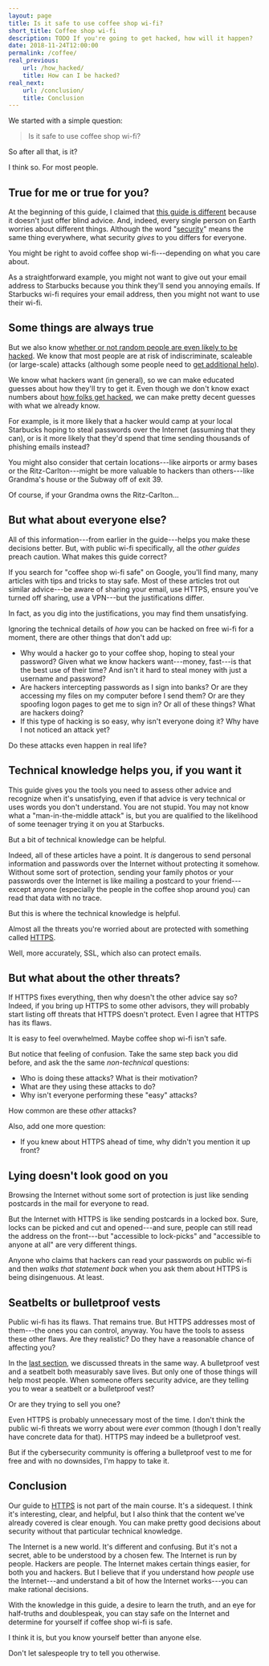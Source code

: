 ```yaml
---
layout: page
title: Is it safe to use coffee shop wi-fi?
short_title: Coffee shop wi-fi
description: TODO If you're going to get hacked, how will it happen?
date: 2018-11-24T12:00:00
permalink: /coffee/
real_previous:
    url: /how_hacked/
    title: How can I be hacked?
real_next:
    url: /conclusion/
    title: Conclusion
---
```


We started with a simple question:

> Is it safe to use coffee shop wi-fi?

So after all that, is it?

I think so. For most people.

## True for me or true for you?

At the beginning of this guide, I claimed that [this guide is different]({{site.baseurl}}/entreaty/) because it doesn't just offer blind advice. And, indeed, every single person on Earth worries about different things. Although the word "[security]({{site.baseurl}}/security/)" means the same thing everywhere, what security *gives* to you differs for everyone.

You might be right to avoid coffee shop wi-fi---depending on what you care about.

As a straightforward example, you might not want to give out your email address to Starbucks because you think they'll send you annoying emails. If Starbucks wi-fi requires your email address, then you might not want to use their wi-fi.

## Some things are always true

But we also know [whether or not random people are even likely to be hacked]({{site.baseurl}}/hackers/). We know that most people are at risk of indiscriminate, scaleable (or large-scale) attacks (although some people need to [get additional help]({{site.baseurl}}/help/)).

We know what hackers want (in general), so we can make educated guesses about how they'll try to get it. Even though we don't know exact numbers about [how folks get hacked]({{site.baseurl}}/how_hacked/), we can make pretty decent guesses with what we already know.

For example, is it more likely that a hacker would camp at your local Starbucks hoping to steal passwords over the Internet (assuming that they can), or is it more likely that they'd spend that time sending thousands of phishing emails instead?

You might also consider that certain locations---like airports or army bases or the Ritz-Carlton---might be more valuable to hackers than others---like Grandma's house or the Subway off of exit 39.

<aside class="sidenote">
Of course, if your Grandma owns the Ritz-Carlton...
</aside>

## But what about everyone else?

All of this information---from earlier in the guide---helps you make these decisions better. But, with public wi-fi specifically, all the *other guides* preach caution. What makes this guide correct?

If you search for "coffee shop wi-fi safe" on Google, you'll find many, many articles with tips and tricks to stay safe. Most of these articles trot out similar advice---be aware of sharing your email, use HTTPS, ensure you've turned off sharing, use a VPN---but the justifications differ<!-- https://lifehacker.com/how-to-stay-safe-on-public-wi-fi-networks-5576927 https://www.wired.com/story/public-wifi-safety-tips/ https://us.norton.com/internetsecurity-wifi-the-dos-and-donts-of-using-public-wi-fi.html https://usa.kaspersky.com/resource-center/preemptive-safety/public-wifi https://www.quora.com/How-safe-is-WiFi-at-Starbucks-Is-SafeWeb-good https://www.purevpn.com/wifi-vpn/threats/evil-twin-attack https://www.ipass.com/wp-content/uploads/2017/05/iPass-2017-Mobile-Security-Report.pdf-->.

In fact, as you dig into the justifications, you may find them unsatisfying.

Ignoring the technical details of *how* you can be hacked on free wi-fi for a moment, there are other things that don't add up:

* Why would a hacker go to your coffee shop, hoping to steal your password? Given what we know hackers want---money, fast---is that the best use of their time? And isn't it hard to steal money with just a username and password?
* Are hackers intercepting passwords as I sign into banks? Or are they accessing my files on my computer before I send them? Or are they spoofing logon pages to get me to sign in? Or all of these things? What are hackers doing?
* If this type of hacking is so easy, why isn't everyone doing it? Why have I not noticed an attack yet?

Do these attacks even happen in real life?

## Technical knowledge helps you, if you want it

This guide gives you the tools you need to assess other advice and recognize when it's unsatisfying, even if that advice is very technical or uses words you don't understand. You are not stupid. You may not know what a "man-in-the-middle attack" is, but you are qualified to the likelihood of some teenager trying it on you at Starbucks.

But a bit of technical knowledge can be helpful.

Indeed, all of these articles have a point. It *is* dangerous to send personal information and passwords over the Internet without protecting it somehow. Without some sort of protection, sending your family photos or your passwords over the Internet is like mailing a postcard to your friend---except anyone (especially the people in the coffee shop around you) can read that data with no trace.

But this is where the technical knowledge is helpful.

Almost all the threats you're worried about are protected with something called [HTTPS]({{site.baseurl}}/https/).

<aside class="sidenote">
Well, more accurately, SSL, which also can protect emails.
</aside>

## But what about the other threats?

If HTTPS fixes everything, then why doesn't the other advice say so? Indeed, if you bring up HTTPS to some other advisors, they will probably start listing off threats that HTTPS doesn't protect. Even I agree that HTTPS has its flaws.

It is easy to feel overwhelmed. Maybe coffee shop wi-fi isn't safe.

But notice that feeling of confusion. Take the same step back you did before, and ask the the same *non-technical* questions:

* Who is doing these attacks? What is their motivation?
* What are they using these attacks to do?
* Why isn't everyone performing these "easy" attacks?

How common are these *other* attacks?

Also, add one more question:

* If you knew about HTTPS ahead of time, why didn't you mention it up front?

## Lying doesn't look good on you

Browsing the Internet without some sort of protection is just like sending postcards in the mail for everyone to read.

But the Internet with HTTPS is like sending postcards in a locked box. Sure, locks can be picked and cut and opened---and sure, people can still read the address on the front---but "accessible to lock-picks" and "accessible to anyone at all" are very different things.

Anyone who claims that hackers can read your passwords on public wi-fi and then *walks that statement back* when you ask them about HTTPS is being disingenuous. At least.

## Seatbelts or bulletproof vests

Public wi-fi has its flaws. That remains true. But HTTPS addresses most of them---the ones you can control, anyway. You have the tools to assess these other flaws. Are they realistic? Do they have a reasonable chance of affecting you?

In the [last section]({{site.baseurl}}/how_hacked/), we discussed threats in the same way. A bulletproof vest and a seatbelt both measurably save lives. But only one of those things will help most people. When someone offers security advice, are they telling you to wear a seatbelt or a bulletproof vest?

Or are they trying to sell you one?

Even HTTPS is probably unnecessary most of the time. I don't think the public wi-fi threats we worry about were *ever* common (though I don't really have concrete data for that). HTTPS may indeed be a bulletproof vest.

But if the cybersecurity community is offering a bulletproof vest to me for free and with no downsides, I'm happy to take it.

## Conclusion

Our guide to [HTTPS]({{site.baseurl}}/https/) is not part of the main course. It's a sidequest. I think it's interesting, clear, and helpful, but I also think that the content we've already covered is clear enough. You can make pretty good decisions about security without that particular technical knowledge.

The Internet is a new world. It's different and confusing. But it's not a secret, able to be understood by a chosen few. The Internet is run by people. Hackers are people. The Internet makes certain things easier, for both you and hackers. But I believe that if you understand how *people* use the Internet---and understand a bit of how the Internet works---you can make rational decisions.

With the knowledge in this guide, a desire to learn the truth, and an eye for half-truths and doublespeak, you can stay safe on the Internet and determine for yourself if coffee shop wi-fi is safe.

I think it is, but you know yourself better than anyone else.

Don't let salespeople try to tell you otherwise.